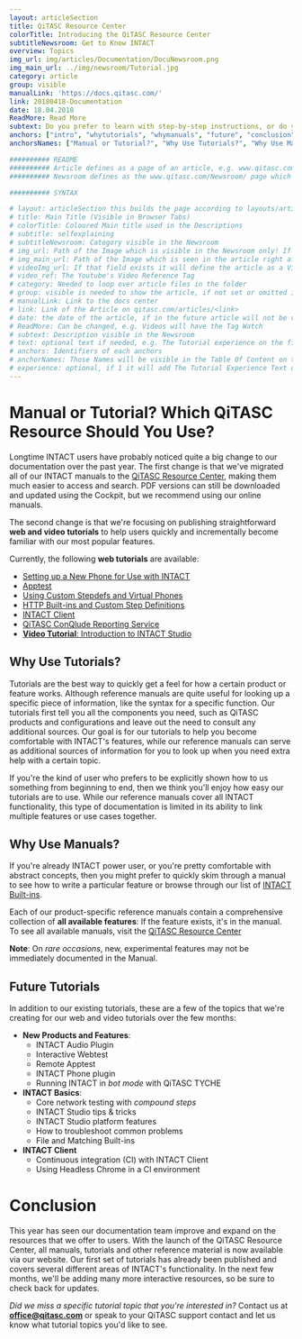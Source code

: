 ```yaml
---
layout: articleSection
title: QiTASC Resource Center
colorTitle: Introducing the QiTASC Resource Center
subtitleNewsroom: Get to Know INTACT
overview: Topics
img_url: img/articles/Documentation/DocuNewsroom.png
img_main_url: ../img/newsroom/Tutorial.jpg
category: article
group: visible
manualLink: 'https://docs.qitasc.com/'
link: 20180418-Documentation
date: 18.04.2018
ReadMore: Read More
subtext: Do you prefer to learn with step-by-step instructions, or do you enjoy figuring things out on your own? This year we launched the QiTASC Resource Center, which contains all our manuals, tutorials and other helpful documents.
anchors: ["intro", "whytutorials", "whymanuals", "future", "conclusion"]
anchorsNames: ["Manual or Tutorial?", "Why Use Tutorials?", "Why Use Manuals?", "Future Tutorials", "Conclusion"]

########## README
########## Article defines as a page of an article, e.g. www.qitasc.com/articles/20180320-VirtualPhones
########## Newsroom defines as the www.qitasc.com/Newsroom/ page which contains the articles

########## SYNTAX

# layout: articleSection this builds the page according to layouts/articleSection.html
# title: Main Title (Visible in Browser Tabs)
# colorTitle: Coloured Main title used in the Descriptions
# subtitle: selfexplaining
# subtitleNewsroom: Category visible in the Newsroom
# img_url: Path of the Image which is visible in the Newsroom only! If '/' is at beginning of path it is the global like baseurl/path
# img_main_url: Path of the Image which is seen in the article right after the Title and subtext
# videoImg_url: If that field exists it will define the article as a Video and takes the image as a preview in the newsroom
# video_ref: The Youtube's Video Reference Tag
# category: Needed to loop over article files in the folder
# group: visible is needed to show the article, if not set or omitted it will not appear
# manualLink: Link to the docs center
# link: Link of the Article on qitasc.com/articles/<link>
# date: the date of the article, if in the future article will not be visible
# ReadMore: Can be changed, e.g. Videos will have the Tag Watch
# subtext: Description visible in the Newsroom
# text: optional text if needed, e.g. The Tutorial experience on the field experience takes the text message.
# anchors: Identifiers of each anchors
# anchorNames: Those Names will be visible in the Table Of Content on the Article View
# experience: optional, if 1 it will add The Tutorial Experience Text on top of the article -> More infos are in the layout
---
```




# Manual or Tutorial? Which QiTASC Resource Should You Use? <A name="intro"></a>

Longtime INTACT users have probably noticed quite a big change to our documentation over the past year.
The first change is that we've migrated all of our INTACT manuals to the [QiTASC Resource Center](http://docs.qitasc.com), making them much easier to access and search. PDF versions can still be downloaded and updated using the Cockpit, but we recommend using our online manuals.

The second change is that we're focusing on publishing straightforward **web and video tutorials** to help users quickly and incrementally become familiar with our most popular features.

Currently, the following **web tutorials** are available:
* [Setting up a New Phone for Use with INTACT](https://docs.qitasc.com/tutorials/PhoneSetup/phonesetup/)
* [Apptest](https://docs.qitasc.com/tutorials/AppTest/apptestintro/)
* [Using Custom Stepdefs and Virtual Phones](https://docs.qitasc.com/tutorials/AppTest/apptestintro/)
* [HTTP Built-ins and Custom Step Definitions](https://docs.qitasc.com/tutorials/HTTPBuiltins/httpintro/)
* [INTACT Client](https://docs.qitasc.com/tutorials/HTTPBuiltins/httpintro/)
* [QiTASC ConQlude Reporting Service](https://docs.qitasc.com/tutorials/Conqlude/conqludeintro/)
* [**Video Tutorial**: Introduction to INTACT Studio](https://www.youtube.com/watch?v=pSRzmsQjeIs)


## Why Use Tutorials? <a name="whytutorials"></a>
Tutorials are the best way to quickly get a feel for how a certain product or feature works. Although reference manuals are quite useful for looking up a specific piece of information, like the syntax for a specific function. Our tutorials first tell you all the components you need, such as QiTASC products and configurations and leave out the need to consult any additional sources. Our goal is for our tutorials to help you become comfortable with INTACT's features, while our reference manuals can serve as additional sources of information for you to look up when you need extra help with a certain topic.

If you're the kind of user who prefers to be explicitly shown how to us something from beginning to end, then we think you'll enjoy how easy our tutorials are to use. While our reference manuals cover all INTACT functionality, this type of documentation is limited in its ability to link multiple features or use cases together.

## Why Use Manuals? <a name="whymanuals"></a>
If you're already INTACT power user, or you're pretty comfortable with abstract concepts, then you might prefer to quickly skim through a manual to see how to write a particular feature or browse through our list of [INTACT Built-ins](https://docs.qitasc.com/builtins/introduction/).

Each of our product-specific reference manuals contain a comprehensive collection of **all available features**: If the feature exists, it's in the manual. To see all available manuals, visit the [QiTASC Resource Center](http://docs.qitasc.com)

**Note**: On *rare occasions*, new, experimental features may not be immediately documented in the Manual.

## Future Tutorials <a name="future"></a>
In addition to our existing tutorials, these are a few of the topics that we're creating for our web and video tutorials over the few months:
* **New Products and Features**:
  * INTACT Audio Plugin
  * Interactive Webtest
  * Remote Apptest
  * INTACT Phone plugin
  * Running INTACT in *bot mode* with QiTASC TYCHE
* **INTACT Basics**:
  * Core network testing with *compound steps*
  * INTACT Studio tips & tricks
  * INTACT Studio platform features
  * How to troubleshoot common problems
  * File and Matching Built-ins
* **INTACT Client**
  * Continuous integration (CI) with INTACT Client
  * Using Headless Chrome in a CI environment

# Conclusion <A name="conclusion"></a>
This year has seen our documentation team improve and expand on the resources that we offer to users. With the launch of the QiTASC Resource Center, all manuals, tutorials and other reference material is now available via our website. Our first set of tutorials has already been published and covers several different areas of INTACT's functionality. In the next few months, we'll be adding many more interactive resources, so be sure to check back for updates.

*Did we miss a specific tutorial topic that you're interested in?* Contact us at **office@qitasc.com** or speak to your QiTASC support contact and let us know what tutorial topics you'd like to see.
